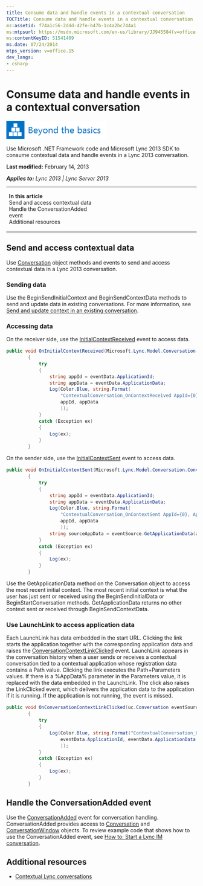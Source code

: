 ```yaml
---
title: Consume data and handle events in a contextual conversation
TOCTitle: Consume data and handle events in a contextual conversation
ms:assetid: f74a1c56-2ddd-42fe-b47b-1c4a2bc744a1
ms:mtpsurl: https://msdn.microsoft.com/en-us/library/JJ945584(v=office.15)
ms:contentKeyID: 51541409
ms.date: 07/24/2014
mtps_version: v=office.15
dev_langs:
- csharp
---
```


# Consume data and handle events in a contextual conversation

![Beyond the basics topic](images/JJ937254.mod_icon_beyondbasics_long(Office.15).png "Beyond the basics topic")

Use Microsoft .NET Framework code and Microsoft Lync 2013 SDK to consume contextual data and handle events in a Lync 2013 conversation.

**Last modified:** February 14, 2013

***Applies to:** Lync 2013 | Lync Server 2013*

<table>
<colgroup>
<col style="width: 50%" />
<col style="width: 50%" />
</colgroup>
<tbody>
<tr class="odd">
<td><p><strong>In this article</strong><br />
Send and access contextual data<br />
Handle the ConversationAdded event<br />
Additional resources</p></td>
<td><p></p>
<p></p></td>
</tr>
</tbody>
</table>

## Send and access contextual data

Use [Conversation](https://msdn.microsoft.com/en-us/library/jj276988\(v=office.15\)) object methods and events to send and access contextual data in a Lync 2013 conversation.

### Sending data

Use the BeginSendInitialContext and BeginSendContextData methods to send and update data in existing conversations. For more information, see [Send and update context in an existing conversation](send-and-update-context-in-an-existing-conversation.md).

### Accessing data

On the receiver side, use the [InitialContextReceived](https://msdn.microsoft.com/en-us/library/jj267349\(v=office.15\)) event to access data.

``` csharp
public void OnInitialContextReceived(Microsoft.Lync.Model.Conversation.Conversation eventSource, Microsoft.Lync.Model.Conversation.ContextEventArgs eventData)
        {
            try
            {
                string appId = eventData.ApplicationId;
                string appData = eventData.ApplicationData;
                Log(Color.Blue, string.Format(
                    "ContextualConversation_OnContextReceived AppId={0}, AppData={1}",
                    appId, appData
                    ));
            }
            catch (Exception ex)
            {
                Log(ex);
            }
        }
```

On the sender side, use the [InitialContextSent](https://msdn.microsoft.com/en-us/library/jj266032\(v=office.15\)) event to access data.

``` csharp
public void OnInitialContextSent(Microsoft.Lync.Model.Conversation.Conversation eventSource, Microsoft.Lync.Model.Conversation.ContextEventArgs eventData)
        {
            try
            {
                string appId = eventData.ApplicationId;
                string appData = eventData.ApplicationData;
                Log(Color.Blue, string.Format(
                    "ContextualConversation_OnContextSent AppId={0}, AppData={1}",
                    appId, appData
                    ));
                string sourceAppData = eventSource.GetApplicationData(appId);
            }
            catch (Exception ex)
            {
                Log(ex);
            }
        }
```

Use the GetApplicationData method on the Conversation object to access the most recent initial context. The most recent initial context is what the user has just sent or received using the BeginSendInitialData or BeginStartConversation methods. GetApplicationData returns no other context sent or received through BeginSendContextData.

### Use LaunchLink to access application data

Each LaunchLink has data embedded in the start URL. Clicking the link starts the application together with the corresponding application data and raises the [ConversationContextLinkClicked](https://msdn.microsoft.com/en-us/library/jj266979\(v=office.15\)) event. LaunchLink appears in the conversation history when a user sends or receives a contextual conversation tied to a contextual application whose registration data contains a Path value. Clicking the link executes the Path+Parameters values. If there is a %AppData% parameter in the Parameters value, it is replaced with the data embedded in the LaunchLink. The click also raises the LinkClicked event, which delivers the application data to the application if it is running. If the application is not running, the event is missed.

``` csharp
public void OnConversationContextLinkClicked(uc.Conversation eventSource, uc.ContextEventData eventData)
        {
            try
            {
                Log(Color.Blue, string.Format("ContextualConversation_OnLaunchLinkClicked AppId={0}, AppData={1}",
                    eventData.ApplicationId, eventData.ApplicationData
                    ));
            }
            catch (Exception ex)
            {
                Log(ex);
            }
        }
```

## Handle the ConversationAdded event

Use the [ConversationAdded](https://msdn.microsoft.com/en-us/library/jj266470\(v=office.15\)) event for conversation handling. ConversationAdded provides access to [Conversation](https://msdn.microsoft.com/en-us/library/jj276988\(v=office.15\)) and [ConversationWindow](https://msdn.microsoft.com/en-us/library/jj293606\(v=office.15\)) objects. To review example code that shows how to use the ConversationAdded event, see [How to: Start a Lync IM conversation](how-to-start-a-lync-im-conversation.md).

## Additional resources

  - [Contextual Lync conversations](contextual-lync-conversations.md)

